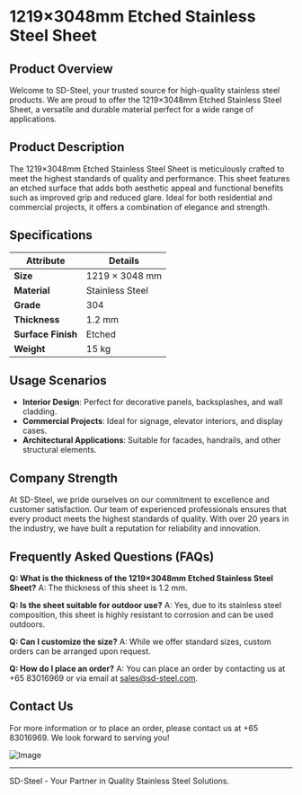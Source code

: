 # 1219×3048mm Etched Stainless Steel Sheet

## Product Overview

Welcome to SD-Steel, your trusted source for high-quality stainless steel products. We are proud to offer the 1219×3048mm Etched Stainless Steel Sheet, a versatile and durable material perfect for a wide range of applications.

## Product Description

The 1219×3048mm Etched Stainless Steel Sheet is meticulously crafted to meet the highest standards of quality and performance. This sheet features an etched surface that adds both aesthetic appeal and functional benefits such as improved grip and reduced glare. Ideal for both residential and commercial projects, it offers a combination of elegance and strength.

## Specifications

| **Attribute**          | **Details**               |
|------------------------|---------------------------|
| **Size**               | 1219 × 3048 mm            |
| **Material**           | Stainless Steel           |
| **Grade**              | 304                       |
| **Thickness**          | 1.2 mm                    |
| **Surface Finish**     | Etched                    |
| **Weight**             | 15 kg                     |

## Usage Scenarios

- **Interior Design**: Perfect for decorative panels, backsplashes, and wall cladding.
- **Commercial Projects**: Ideal for signage, elevator interiors, and display cases.
- **Architectural Applications**: Suitable for facades, handrails, and other structural elements.

## Company Strength

At SD-Steel, we pride ourselves on our commitment to excellence and customer satisfaction. Our team of experienced professionals ensures that every product meets the highest standards of quality. With over 20 years in the industry, we have built a reputation for reliability and innovation.

## Frequently Asked Questions (FAQs)

**Q: What is the thickness of the 1219×3048mm Etched Stainless Steel Sheet?**
A: The thickness of this sheet is 1.2 mm.

**Q: Is the sheet suitable for outdoor use?**
A: Yes, due to its stainless steel composition, this sheet is highly resistant to corrosion and can be used outdoors.

**Q: Can I customize the size?**
A: While we offer standard sizes, custom orders can be arranged upon request.

**Q: How do I place an order?**
A: You can place an order by contacting us at +65 83016969 or via email at sales@sd-steel.com.

## Contact Us

For more information or to place an order, please contact us at +65 83016969. We look forward to serving you!

![Image](https://github.com/user-attachments/assets/2567258e-e124-4816-932d-1809bd27ef0b)

---

SD-Steel - Your Partner in Quality Stainless Steel Solutions.